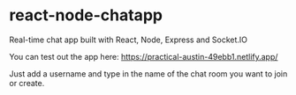 # react-node-chatapp
Real-time chat app built with React, Node, Express and Socket.IO

You can test out the app here:
https://practical-austin-49ebb1.netlify.app/

Just add a username and type in the name of the chat room you want to join or create. 
